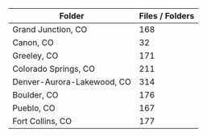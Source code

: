| Folder                     |   Files / Folders |
|----------------------------|-------------------|
| Grand Junction, CO         |               168 |
| Canon, CO                  |                32 |
| Greeley, CO                |               171 |
| Colorado Springs, CO       |               211 |
| Denver-Aurora-Lakewood, CO |               314 |
| Boulder, CO                |               176 |
| Pueblo, CO                 |               167 |
| Fort Collins, CO           |               177 |